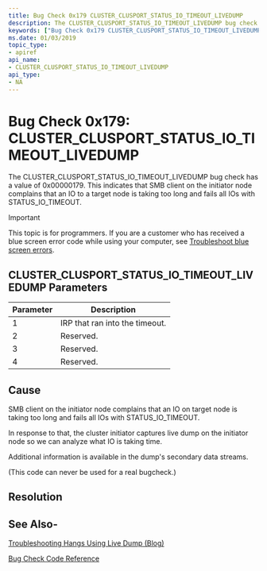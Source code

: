 ```yaml
---
title: Bug Check 0x179 CLUSTER_CLUSPORT_STATUS_IO_TIMEOUT_LIVEDUMP
description: The CLUSTER_CLUSPORT_STATUS_IO_TIMEOUT_LIVEDUMP bug check has a value of 0x00000179. This indicates that SMB client on the initiator node complains that an IO on target node is taking too long and fails all IOs with STATUS_IO_TIMEOUT.
keywords: ["Bug Check 0x179 CLUSTER_CLUSPORT_STATUS_IO_TIMEOUT_LIVEDUMP", "CLUSTER_CLUSPORT_STATUS_IO_TIMEOUT_LIVEDUMP"]
ms.date: 01/03/2019
topic_type:
- apiref
api_name:
- CLUSTER_CLUSPORT_STATUS_IO_TIMEOUT_LIVEDUMP
api_type:
- NA
---
```


# Bug Check 0x179: CLUSTER\_CLUSPORT\_STATUS\_IO\_TIMEOUT\_LIVEDUMP

The CLUSTER\_CLUSPORT\_STATUS\_IO\_TIMEOUT\_LIVEDUMP bug check has a value of 0x00000179. This indicates that SMB client on the initiator node complains that an IO to a target node is taking too long and fails all IOs with STATUS_IO_TIMEOUT.



> [!IMPORTANT]
> This topic is for programmers. If you are a customer who has received a blue screen error code while using your computer, see [Troubleshoot blue screen errors](https://www.windows.com/stopcode).



## CLUSTER\_CLUSPORT\_STATUS\_IO\_TIMEOUT\_LIVEDUMP Parameters

|Parameter|Description|
|--- |--------------- |
|1| IRP that ran into the timeout.|
|2| Reserved. |
|3| Reserved. |
|4| Reserved. |


## Cause

SMB client on the initiator node complains that an IO on target node is taking too long and fails all IOs with STATUS_IO_TIMEOUT.

In response to that, the cluster initiator captures live dump on the initiator node so we can analyze what IO is taking time.

Additional information is available in the dump's secondary data streams.

(This code can never be used for a real bugcheck.)


## Resolution
 

## See Also-

[Troubleshooting Hangs Using Live Dump (Blog)](https://techcommunity.microsoft.com/t5/Failover-Clustering/bg-p/FailoverClustering)

[Bug Check Code Reference](bug-check-code-reference2.md)





